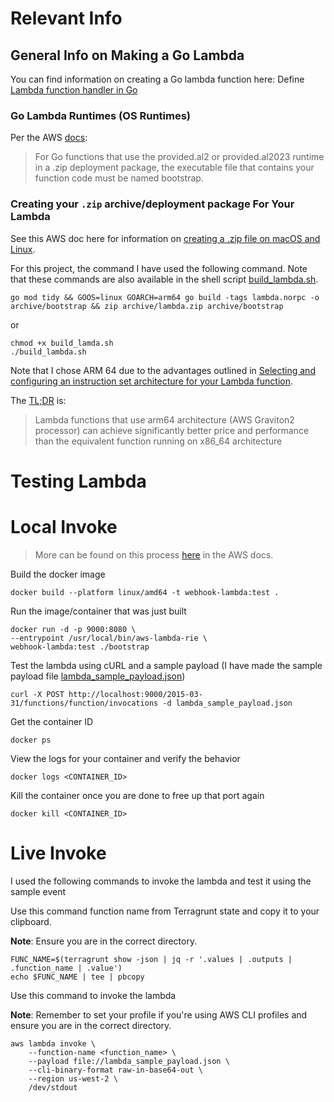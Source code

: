 # Relevant Info

## General Info on Making a Go Lambda
You can find information on creating a Go lambda function here: Define [Lambda function handler in Go](https://docs.aws.amazon.com/lambda/latest/dg/golang-handler.html)

### Go Lambda Runtimes (OS Runtimes)
Per the AWS [docs](https://docs.aws.amazon.com/lambda/latest/dg/golang-handler.html#golang-handler-naming):
> For Go functions that use the provided.al2 or provided.al2023 runtime in a .zip deployment package, the executable file that contains your function code must be named bootstrap.

### Creating your `.zip` archive/deployment package For Your Lambda
See this AWS doc here for information on [creating a .zip file on macOS and Linux](https://docs.aws.amazon.com/lambda/latest/dg/golang-package.html#golang-package-mac-linux).

For this project, the command I have used the following command. Note that these commands are also available in the shell script [build_lambda.sh](build_lambda.sh).

```shell
go mod tidy && GOOS=linux GOARCH=arm64 go build -tags lambda.norpc -o archive/bootstrap && zip archive/lambda.zip archive/bootstrap
```
or
```shell
chmod +x build_lamda.sh
./build_lambda.sh
```

Note that I chose ARM 64 due to the advantages outlined in [Selecting and configuring an instruction set architecture for your Lambda function](https://docs.aws.amazon.com/lambda/latest/dg/foundation-arch.html#foundation-arch-adv). 

The [TL;DR](https://www.merriam-webster.com/dictionary/TL%3BDR) is:

> Lambda functions that use arm64 architecture (AWS Graviton2 processor) can achieve significantly better price and performance than the equivalent function running on x86_64 architecture

# Testing Lambda

# Local Invoke

> More can be found on this process [here](https://docs.aws.amazon.com/lambda/latest/dg/go-image.html) in the AWS docs.

Build the docker image
```shell
docker build --platform linux/amd64 -t webhook-lambda:test .
```

Run the image/container that was just built
```shell
docker run -d -p 9000:8080 \
--entrypoint /usr/local/bin/aws-lambda-rie \
webhook-lambda:test ./bootstrap
```

Test the lambda using cURL and a sample payload (I have made the sample payload file [lambda_sample_payload.json](lambda_sample_payload.json))
```shell
curl -X POST http://localhost:9000/2015-03-31/functions/function/invocations -d lambda_sample_payload.json
```

Get the container ID
```shell
docker ps
```

View the logs for your container and verify the behavior
```shell
docker logs <CONTAINER_ID>
```

Kill the container once you are done to free up that port again
```shell
docker kill <CONTAINER_ID>
```

# Live Invoke

I used the following commands to invoke the lambda and test it using the sample event

Use this command function name from Terragrunt state and copy it to your clipboard.

**Note**: Ensure you are in the correct directory.
```shell
FUNC_NAME=$(terragrunt show -json | jq -r '.values | .outputs | .function_name | .value')
echo $FUNC_NAME | tee | pbcopy
```

Use this command to invoke the lambda

**Note**: Remember to set your profile if you're using AWS CLI profiles and ensure you are in the correct directory.
```shell
aws lambda invoke \
    --function-name <function_name> \
    --payload file://lambda_sample_payload.json \
    --cli-binary-format raw-in-base64-out \
    --region us-west-2 \
    /dev/stdout
```
